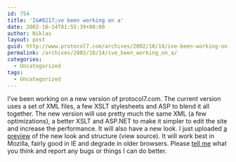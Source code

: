 ```yaml
---
id: 754
title: 'I&#8217;ve been working on a'
date: 2002-10-14T01:55:39+00:00
author: Niklas
layout: post
guid: http://www.protocol7.com/archives/2002/10/14/ive-been-working-on-a/
permalink: /archives/2002/10/14/ive_been_working_on_a/
categories:
  - Uncategorized
tags:
  - Uncategorized
---
```

<div class='microid-67269d5e4f44d82abbeaf64a674a31092a005412'>
  <p>
    I&#8217;ve been working on a new version of protocol7.com. The current version uses a set of XML files, a few XSLT stylesheets and ASP to blend it all together. The new version will use pretty much the same XML (a few optimizations), a better XSLT and ASP.NET to make it simpler to edit the site and increase the performance. It will also have a new look. I just uploaded <a href="http://www.protocol7.com/p7.2.1/">a preview</a> of the new look and structure (view source). It will work best in Mozilla, fairly good in IE and degrade in older browsers. Please <a href="mailto:niklas@protocol7.com">tell me</a> what you think and report any bugs or things I can do better.
  </p>
</div>